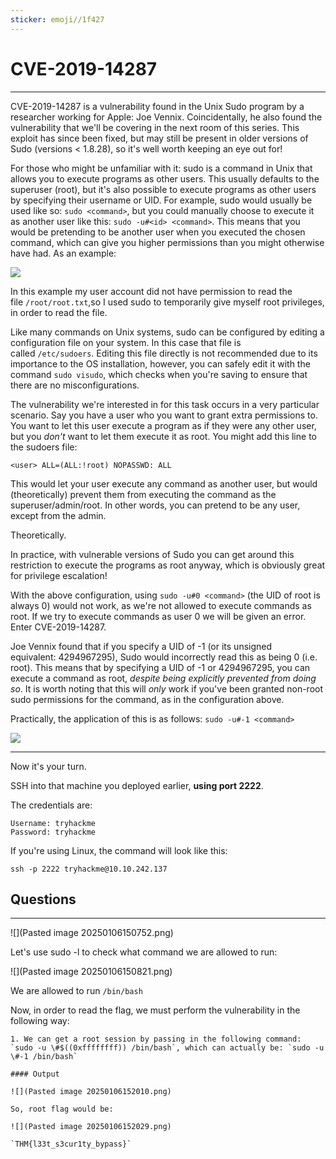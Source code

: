 ```yaml
---
sticker: emoji//1f427
---
```


# CVE-2019-14287
---


CVE-2019-14287 is a vulnerability found in the Unix Sudo program by a researcher working for Apple: Joe Vennix. Coincidentally, he also found the vulnerability that we'll be covering in the next room of this series. This exploit has since been fixed, but may still be present in older versions of Sudo (versions < 1.8.28), so it's well worth keeping an eye out for!

For those who might be unfamiliar with it: sudo is a command in Unix that allows you to execute programs as other users. This usually defaults to the superuser (root), but it's also possible to execute programs as other users by specifying their username or UID. For example, sudo would usually be used like so: `sudo <command>`, but you could manually choose to execute it as another user like this: `sudo -u#<id> <command>`. This means that you would be pretending to be another user when you executed the chosen command, which can give you higher permissions than you might otherwise have had. As an example:

![](https://muirlandoracle.co.uk/wp-content/uploads/2020/02/sudo-demo.png)  

In this example my user account did not have permission to read the file `/root/root.txt`,so I used sudo to temporarily give myself root privileges, in order to read the file.  

Like many commands on Unix systems, sudo can be configured by editing a configuration file on your system. In this case that file is called `/etc/sudoers`. Editing this file directly is not recommended due to its importance to the OS installation, however, you can safely edit it with the command `sudo visudo`, which checks when you're saving to ensure that there are no misconfigurations.  

The vulnerability we're interested in for this task occurs in a very particular scenario. Say you have a user who you want to grant extra permissions to. You want to let this user execute a program as if they were any other user, but you _don't_ want to let them execute it as root. You might add this line to the sudoers file:

`<user> ALL=(ALL:!root) NOPASSWD: ALL`

This would let your user execute any command as another user, but would (theoretically) prevent them from executing the command as the superuser/admin/root. In other words, you can pretend to be any user, except from the admin.  

Theoretically.

In practice, with vulnerable versions of Sudo you can get around this restriction to execute the programs as root anyway, which is obviously great for privilege escalation!

With the above configuration, using `sudo -u#0 <command>` (the UID of root is always 0) would not work, as we're not allowed to execute commands as root. If we try to execute commands as user 0 we will be given an error. Enter CVE-2019-14287.

Joe Vennix found that if you specify a UID of -1 (or its unsigned equivalent: 4294967295), Sudo would incorrectly read this as being 0 (i.e. root). This means that by specifying a UID of -1 or 4294967295, you can execute a command as root, _despite being explicitly prevented from doing so_. It is worth noting that this will _only_ work if you've been granted non-root sudo permissions for the command, as in the configuration above.

Practically, the application of this is as follows: `sudo -u#-1 <command>`

![](https://muirlandoracle.co.uk/wp-content/uploads/2020/02/capture.png)

---

Now it's your turn.  

SSH into that machine you deployed earlier, **using port 2222**.

The credentials are:

```ad-note
Username: tryhackme  
Password: tryhackme
```

If you're using Linux, the command will look like this:

`ssh -p 2222 tryhackme@10.10.242.137`


## Questions
---

![](Pasted image 20250106150752.png)

Let's use sudo -l to check what command we are allowed to run:

![](Pasted image 20250106150821.png)

We are allowed to run `/bin/bash`


Now, in order to read the flag, we must perform the vulnerability in the following way:

```ad-hint
1. We can get a root session by passing in the following command: `sudo -u \#$((0xffffffff)) /bin/bash`, which can actually be: `sudo -u \#-1 /bin/bash`

#### Output

![](Pasted image 20250106152010.png)

So, root flag would be: 

![](Pasted image 20250106152029.png)

`THM{l33t_s3cur1ty_bypass}`
```